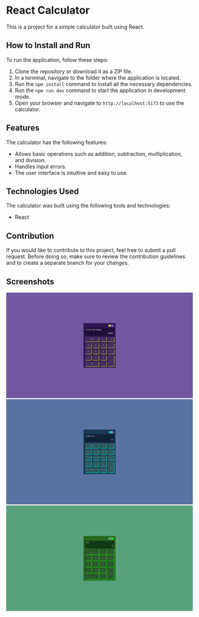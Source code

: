 # React Calculator

This is a project for a simple calculator built using React.

## How to Install and Run

To run the application, follow these steps:

1. Clone the repository or download it as a ZIP file.
2. In a terminal, navigate to the folder where the application is located.
3. Run the `npm install` command to install all the necessary dependencies.
4. Run the `npm run dev` command to start the application in development mode.
5. Open your browser and navigate to `http://localhost:5173` to use the calculator.

## Features

The calculator has the following features:

- Allows basic operations such as addition, subtraction, multiplication, and division.
- Handles input errors.
- The user interface is intuitive and easy to use.

## Technologies Used

The calculator was built using the following tools and technologies:

- React

## Contribution

If you would like to contribute to this project, feel free to submit a pull request. Before doing so, make sure to review the contribution guidelines and to create a separate branch for your changes.

## Screenshots

![Screenshot of the calculator](./assets/1.png)
![Screenshot of the calculator](./assets/2.png)
![Screenshot of the calculator](./assets/3.png)

